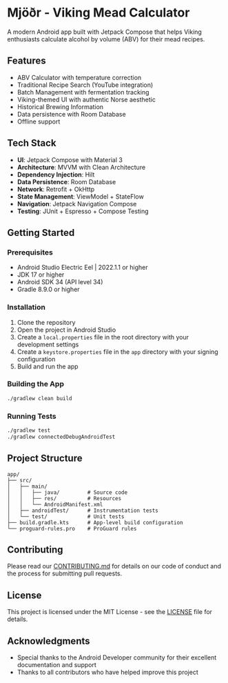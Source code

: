 # Mjöðr - Viking Mead Calculator

A modern Android app built with Jetpack Compose that helps Viking enthusiasts calculate alcohol by volume (ABV) for their mead recipes.

## Features

- ABV Calculator with temperature correction
- Traditional Recipe Search (YouTube integration)
- Batch Management with fermentation tracking
- Viking-themed UI with authentic Norse aesthetic
- Historical Brewing Information
- Data persistence with Room Database
- Offline support

## Tech Stack

- **UI**: Jetpack Compose with Material 3
- **Architecture**: MVVM with Clean Architecture
- **Dependency Injection**: Hilt
- **Data Persistence**: Room Database
- **Network**: Retrofit + OkHttp
- **State Management**: ViewModel + StateFlow
- **Navigation**: Jetpack Navigation Compose
- **Testing**: JUnit + Espresso + Compose Testing

## Getting Started

### Prerequisites

- Android Studio Electric Eel | 2022.1.1 or higher
- JDK 17 or higher
- Android SDK 34 (API level 34)
- Gradle 8.9.0 or higher

### Installation

1. Clone the repository
2. Open the project in Android Studio
3. Create a `local.properties` file in the root directory with your development settings
4. Create a `keystore.properties` file in the `app` directory with your signing configuration
5. Build and run the app

### Building the App

```bash
./gradlew clean build
```

### Running Tests

```bash
./gradlew test
./gradlew connectedDebugAndroidTest
```

## Project Structure

```
app/
├── src/
│   ├── main/
│   │   ├── java/         # Source code
│   │   ├── res/          # Resources
│   │   └── AndroidManifest.xml
│   ├── androidTest/      # Instrumentation tests
│   └── test/             # Unit tests
├── build.gradle.kts      # App-level build configuration
└── proguard-rules.pro    # ProGuard rules

```

## Contributing

Please read our [CONTRIBUTING.md](CONTRIBUTING.md) for details on our code of conduct and the process for submitting pull requests.

## License

This project is licensed under the MIT License - see the [LICENSE](LICENSE) file for details.

## Acknowledgments

- Special thanks to the Android Developer community for their excellent documentation and support
- Thanks to all contributors who have helped improve this project
